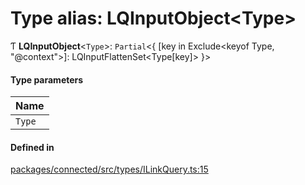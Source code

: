 # Type alias: LQInputObject\<Type\>

Ƭ **LQInputObject**\<`Type`\>: `Partial`\<\{ [key in Exclude\<keyof Type, "@context"\>]: LQInputFlattenSet\<Type[key]\> }\>

#### Type parameters

| Name |
| :------ |
| `Type` |

#### Defined in

[packages/connected/src/types/ILinkQuery.ts:15](https://github.com/o-development/ldo/blob/2085e12f9f1a1b9db0429a041343e0568e3bede9/packages/connected/src/types/ILinkQuery.ts#L15)
